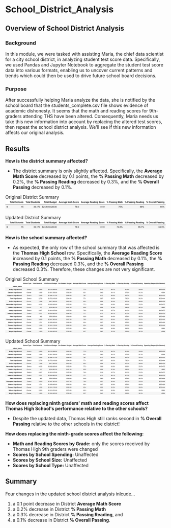 # School_District_Analysis

## Overview of School District Analysis

### Background
In this module, we were tasked with assisting Maria, the chief data scientist for a city school district, in analyzing student test score data. Specifically, we used Pandas and Jupyter Notebook to aggregate the student test score data into various formats, enabling us to uncover current patterns and trends which could then be used to drive future school board decisions.

### Purpose
After successfully helping Maria analyze the data, she is notified by the school board that the students_complete.csv file shows evidence of academic dishonesty. It seems that the math and reading scores for 9th-graders attending THS have been altered. Consequently, Maria needs us take this new information into account by replacing the altered test scores, then repeat the school district analysis. We'll see if this new information affects our original analysis. 

## Results

**How is the district summary affected?**

- The district summary is only slightly affected. Specifically, the **Average Math Score** decreased by 0.1 points, the **% Passing Math** decreased by 0.2%, the **% Passing Reading** decreased by 0.3%, and the **% Overall Passing** decreased by 0.1%.  

Original District Summary
![Original District Summary](https://github.com/dharlerjr/School_District_Analysis/blob/main/Resources/Images/01_Original_District_Summary.png)  

Updated District Summary
![Original District Summary](https://github.com/dharlerjr/School_District_Analysis/blob/main/Resources/Images/10_Updated_District_Summary.png)  

**How is the school summary affected?**

- As expected, the only row of the school summary that was affected is the **Thomas High School** row. Specifically, the **Average Reading Score** increased by 0.1 points, the **% Passing Math** decreased by 0.1%, the **% Passing Reading** decreased 0.3%, and the **% Overall Passing** decreased 0.3%. Therefore, these changes are not very significant.  

Original School Summary
![Original District Summary](https://github.com/dharlerjr/School_District_Analysis/blob/main/Resources/Images/02_Original_School_Summary.png)  

Updated School Summary
![Original District Summary](https://github.com/dharlerjr/School_District_Analysis/blob/main/Resources/Images/11_Updated_School_Summary.png)  

**How does replacing ninth graders' math and reading scores affect Thomas High School's performance relative to the other schools?**

- Despite the updated data, Thomas High still ranks second in **% Overall Passing** relative to the other schools in the district!

**How does replacing the ninth-grade scores affect the following:**

- **Math and Reading Scores by Grade:**     only the scores received by Thomas High 9th graders were changed
- **Scores by School Spending:**            Unaffected
- **Scores by School Size:**                Unaffected
- **Scores by School Type:**                Unaffected


## Summary
Four changes in the updated school district analysis inlcude...
1. a 0.1 point decrease in District **Average Math Score**
2. a 0.2% decrease in District **% Passing Math**
3. a 0.3% decrease in District **% Passing Reading**, and
4. a 0.1% decrease in District **% Overall Passing**.

